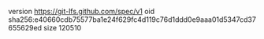 version https://git-lfs.github.com/spec/v1
oid sha256:e40660cdb75577ba1e24f629fc4d119c76d1ddd0e9aaa01d5347cd37655629ed
size 120510
